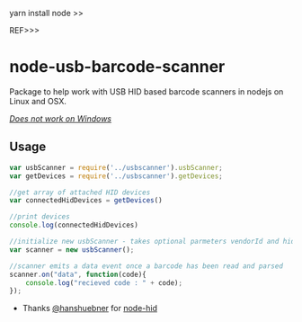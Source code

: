 yarn install
node >>

REF>>>
# node-usb-barcode-scanner
Package to help work with USB HID based barcode scanners in nodejs on Linux and OSX.

[*Does not work on Windows*](https://github.com/node-hid/node-hid#windows-notes)

## Usage
```javascript
var usbScanner = require('../usbscanner').usbScanner;
var getDevices = require('../usbscanner').getDevices;

//get array of attached HID devices
var connectedHidDevices = getDevices()

//print devices
console.log(connectedHidDevices)

//initialize new usbScanner - takes optional parmeters vendorId and hidMap - check source for details
var scanner = new usbScanner();

//scanner emits a data event once a barcode has been read and parsed
scanner.on("data", function(code){
	console.log("recieved code : " + code);
});

```

* Thanks [@hanshuebner](https://github.com/hanshuebner) for [node-hid](https://github.com/node-hid/node-hid)
